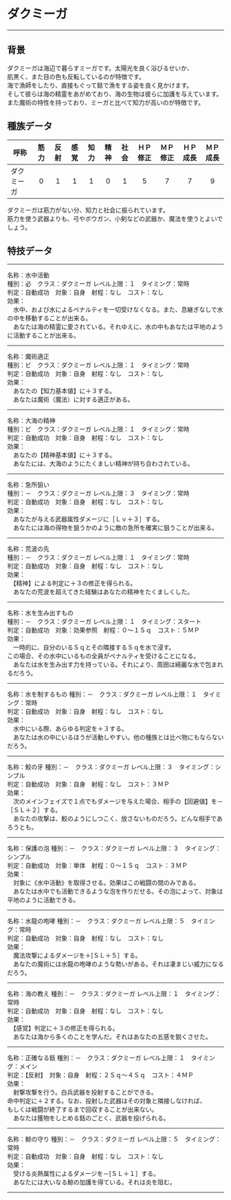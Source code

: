 # ダクミーガ

---

## 背景

ダクミーガは海辺で暮らすミーガです。太陽光を良く浴びるせいか、  
肌黒く、また目の色も反転しているのが特徴です。  
海で漁師をしたり、直接もぐって銛で漁をする姿を良く見かけます。  
そして彼らは海の精霊をあがめており、海の生物は彼らに加護を与えています。  
また魔術の特性を持っており、ミーガと比べて知力が高いのが特徴です。  

## 種族データ

| 呼称       | 筋力 | 反射 | 感覚 | 知力 | 精神 | 社会 | ＨＰ修正 | ＭＰ修正 | ＨＰ成長 | ＭＰ成長 |
|------------|:----:|:----:|:----:|:----:|:----:|:----:|:--------:|:--------:|:--------:|:--------:|
| ダクミーガ |   0  |   1  |   1  |   1  |   0  |   1  |     5    |     7    |     7    |     9    |

ダクミーガは筋力がない分、知力と社会に振られています。  
筋力を使う武器よりも、弓やボウガン、小剣などの武器か、魔法を使うとよいでしょう。

## 特技データ

---

名称：水中活動  
種別：必　クラス：ダクミーガ  レベル上限：１　タイミング：常時  
判定：自動成功　対象：自身　射程：なし　コスト：なし  
効果：  
　水中、および水によるペナルティを一切受けなくなる。また、息継ぎなしで水の中を移動することが出来る。   
　あなたは海の精霊に愛されている。それゆえに、水の中もあなたは平地のように活動することが出来る。

---

名称：魔術適正  
種別：ビ　クラス：ダクミーガ  レベル上限：１　タイミング：常時  
判定：自動成功　対象：自身　射程：なし　コスト：なし  
効果：  
　あなたの【知力基本値】に＋３する。  
　あなたは魔術（魔法）に対する適正がある。

---

名称：大海の精神  
種別：ビ　クラス：ダクミーガ  レベル上限：１　タイミング：常時  
判定：自動成功　対象：自身　射程：なし　コスト：なし  
効果：  
　あなたの【精神基本値】に＋３する。  
　あなたには、大海のようにたくましい精神が持ち合わされている。

---

名称：急所狙い  
種別：－　クラス：ダクミーガ  レベル上限：３　タイミング：常時  
判定：自動成功　対象：自身　射程：なし　コスト：なし  
効果：  
　あなたが与える武器属性ダメージに［Ｌｖ＋３］する。  
　あなたには海の得物を狙うかのように敵の急所を確実に狙うことが出来る。

---

名称：荒波の先  
種別：－　クラス：ダクミーガ  レベル上限：１　タイミング：常時  
判定：自動成功　対象：自身　射程：なし　コスト：なし  
効果：  
　【精神】による判定に＋３の修正を得られる。  
　あなたの荒波を超えてきた経験はあなたの精神をたくましくした。

---

名称：水を生み出すもの  
種別：－　クラス：ダクミーガ  レベル上限：１　タイミング：スタート  
判定：自動成功　対象：効果参照　射程：０～１Ｓｑ　コスト：５ＭＰ  
効果：  
　一時的に、自分のいるＳｑとその隣接するＳｑを水で浸す。  
この場合、その水中にいるもの全員がペナルティを受けることになる。  
　あなたは水を生み出す力を持っている。それにより、周囲は綺麗な水で包まれるだろう。

---

名称：水を制するもの
種別：－　クラス：ダクミーガ  レベル上限：１　タイミング：常時  
判定：自動成功　対象：自身　射程：なし　コスト：なし  
効果：  
　水中にいる際、あらゆる判定を＋３する。  
　あなたは水の中にいるほうが活動しやすい。他の種族とは比べ物にもならないだろう。

---

名称：鮫の牙
種別：－　クラス：ダクミーガ  レベル上限：３　タイミング：シンプル  
判定：自動成功　対象：自身　射程：なし　コスト：３ＭＰ  
効果：  
　次のメインフェイズで１点でもダメージを与えた場合、相手の【回避値】を－［ＳＬ＋２］する。  
　あなたの攻撃は、鮫のようにしつこく、放さないものだろう。どんな相手であろうとも。

---

名称：保護の泡
種別：－　クラス：ダクミーガ  レベル上限：３　タイミング：シンプル  
判定：自動成功　対象：単体　射程：０～１Ｓｑ　コスト：３ＭＰ  
効果：  
　対象に《水中活動》を取得させる。効果はこの戦闘の間のみである。  
　あなたは水中でも活動できるような泡を作りだせる。その泡によって、対象は平地のように活動できる。

---

名称：水龍の咆哮
種別：－　クラス：ダクミーガ  レベル上限：５　タイミング：常時  
判定：自動成功　対象：自身　射程：なし　コスト：なし  
効果：  
　魔法攻撃によるダメージを＋[ＳＬ＋５］する。  
　あなたの魔術には水龍の咆哮のような勢いがある。それは凄まじい威力になるだろう。

---

名称：海の教え
種別：－　クラス：ダクミーガ  レベル上限：１　タイミング：常時  
判定：自動成功　対象：自身　射程：なし　コスト：なし  
効果：  
　【感覚】判定に＋３の修正を得られる。  
　あなたは海から多くのことを学んだ。それはあなたの五感を鋭くさせた。

---

名称：正確なる銛
種別：－　クラス：ダクミーガ  レベル上限：１　タイミング：メイン  
判定：【反射】　対象：自身　射程：２Ｓｑ～４Ｓｑ　コスト：４ＭＰ  
効果：  
　射撃攻撃を行う。白兵武器を投射することができる。  
命中判定に＋２する。なお、投射した武器はその対象と隣接しなければ、  
もしくは戦闘が終了するまで回収することが出来ない。  
　あなたは獲物をしとめる銛のごとく、武器を投げられる。

---

名称：鯨の守り
種別：－　クラス：ダクミーガ  レベル上限：５　タイミング：常時  
判定：自動成功　対象：自身　射程：なし　コスト：なし  
効果：  
　受ける炎熱属性によるダメージを－[ＳＬ＋１］する。  
　あなたには大いなる鯨の加護を得ている。それは炎を阻む。

---
